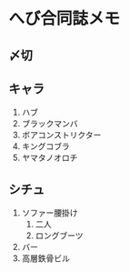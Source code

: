 # へび合同誌メモ

## 〆切

## キャラ

1. ハブ
2. ブラックマンバ
3. ボアコンストリクター
4. キングコブラ
5. ヤマタノオロチ

## シチュ

1. ソファー腰掛け
   1. 二人
   2. ロングブーツ
2. バー
3. 高層鉄骨ビル

